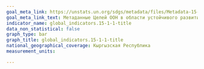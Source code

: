 ```yaml
---
goal_meta_link: https://unstats.un.org/sdgs/metadata/files/Metadata-15-01-01.pdf
goal_meta_link_text: Метаданные Целей ООН в области устойчивого развития (PDF, 379 КБ)
indicator_name: global_indicators.15-1-1-title
data_non_statistical: false
graph_type: bar
graph_title: global_indicators.15-1-1-title
national_geographical_coverage: Кыргызская Республика
measurement_units: 

---
```

